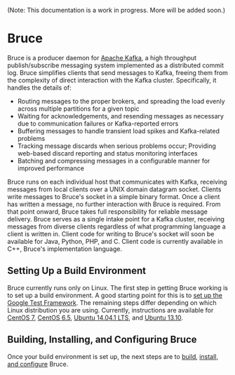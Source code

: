 (Note: This documentation is a work in progress.  More will be added soon.)

# Bruce

Bruce is a producer daemon for [Apache Kafka](http://kafka.apache.org), a
high throughput publish/subscribe messaging system implemented as a distributed
commit log.  Bruce simplifies clients that send messages to Kafka, freeing them
from the complexity of direct interaction with the Kafka cluster.
Specifically, it handles the details of:

* Routing messages to the proper brokers, and spreading the load evenly across
  multiple partitions for a given topic
* Waiting for acknowledgements, and resending messages as necessary due to
  communication failures or Kafka-reported errors
* Buffering messages to handle transient load spikes and Kafka-related problems
* Tracking message discards when serious problems occur; Providing web-based
  discard reporting and status monitoring interfaces
* Batching and compressing messages in a configurable manner for improved
  performance

Bruce runs on each individual host that communicates with Kafka, receiving
messages from local clients over a UNIX domain datagram socket.  Clients write
messages to Bruce's socket in a simple binary format.  Once a client has
written a message, no further interaction with Bruce is required.  From that
point onward, Bruce takes full responsibility for reliable message delivery.
Bruce serves as a single intake point for a Kafka cluster, receiving messages
from diverse clients regardless of what programming language a client is
written in.  Client code for writing to Bruce's socket will soon be available
for Java, Python, PHP, and C.  Client code is currently available in C++,
Bruce's implementation language.

## Setting Up a Build Environment

Bruce currently runs only on Linux.  The first step in getting Bruce working is
to set up a build environment.  A good starting point for this is to
[set up the Google Test Framework](https://github.com/tagged/bruce/blob/master/doc/gtest.md).  The remaining steps differ depending on which Linux distribution
you are using.  Currently, instructions are available for
[CentOS 7](https://github.com/tagged/bruce/blob/master/doc/centos_7_env.md),
[CentOS 6.5](https://github.com/tagged/bruce/blob/master/doc/centos_6_5_env.md),
[Ubuntu 14.04.1 LTS](https://github.com/tagged/bruce/blob/master/doc/ubuntu_14_env.md),
and [Ubuntu 13.10](https://github.com/tagged/bruce/blob/master/doc/ubuntu_13_env.md).

## Building, Installing, and Configuring Bruce

Once your build environment is set up, the next steps are to
[build](https://github.com/tagged/bruce/blob/master/doc/build.md),
[install, and configure](https://github.com/tagged/bruce/blob/master/doc/config.md) Bruce.

